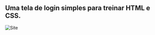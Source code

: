 
<h2>Uma tela de login simples para treinar HTML e CSS.</h2>

![Site](https://user-images.githubusercontent.com/108037819/181844609-65df90ca-2f53-433b-8c48-302f4565cbd4.png)
